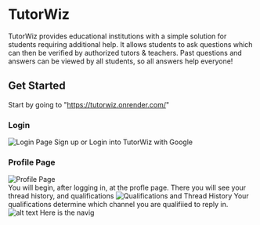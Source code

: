 # TutorWiz

TutorWiz provides educational institutions with a simple solution for students requiring additional help. It allows students to ask questions which can then be verified by authorized tutors & teachers. Past questions and answers can be viewed by all students, so all answers help everyone!

## Get Started

Start by going to "https://tutorwiz.onrender.com/"

### Login

![Login Page](readme-assets/image.png)
    Sign up or Login into TutorWiz with Google

### Profile Page
![Profile Page](readme-assets/image-1.png)\
    You will begin, after logging in, at the profle page.
    There you will see your thread history, and qualifications
    ![Qualifications and Thread History](readme-assets/image-2.png)
        Your qualifications determine which channel you are qualifiied to reply in.
![alt text](image.png)
    Here is the navig
    

